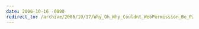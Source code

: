 ```yaml
---
date: 2006-10-16 -0800
redirect_to: /archive/2006/10/17/Why_Oh_Why_Couldnt_WebPermission_Be_Part_Of_Medium_Trust.aspx/
---
```

